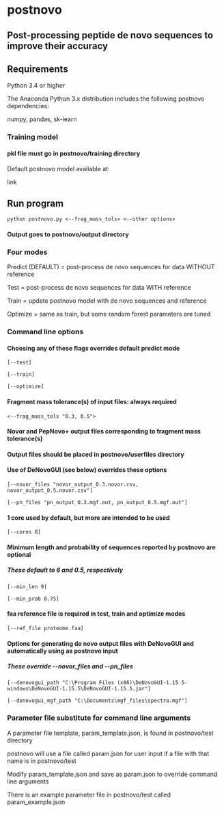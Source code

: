 # postnovo
## Post-processing peptide de novo sequences to improve their accuracy

## Requirements
Python 3.4 or higher

The Anaconda Python 3.x distribution includes the following postnovo dependencies:

numpy, pandas, sk-learn

### Training model
#### pkl file must go in postnovo/training directory
Default postnovo model available at:

link

## Run program
`python postnovo.py <--frag_mass_tols> <--other options>`

#### Output goes to postnovo/output directory

### Four modes
Predict (DEFAULT) = post-process de novo sequences for data WITHOUT reference

Test = post-process de novo sequences for data WITH reference

Train = update postnovo model with de novo sequences and reference

Optimize = same as train, but some random forest parameters are tuned

### Command line options
#### Choosing any of these flags overrides default predict mode
`[--test]`

`[--train]`

`[--optimize]`
#### Fragment mass tolerance(s) of input files: always required
`<--frag_mass_tols "0.3, 0.5">`

#### Novor and PepNovo+ output files corresponding to fragment mass tolerance(s)
#### Output files should be placed in postnovo/userfiles directory
#### Use of DeNovoGUI (see below) overrides these options

`[--novor_files "novor_output_0.3.novor.csv, novor_output_0.5.novor.csv"]`

`[--pn_files "pn_output_0.3.mgf.out, pn_output_0.5.mgf.out"]`
#### 1 core used by default, but more are intended to be used
`[--cores 8]`
#### Minimum length and probability of sequences reported by postnovo are optional
##### These default to 6 and 0.5, respectively
`[--min_len 9]`

`[--min_prob 0.75]`
#### faa reference file is required in test, train and optimize modes
`[--ref_file proteome.faa]`
#### Options for generating de novo output files with DeNovoGUI and automatically using as postnovo input
##### These override --novor_files and --pn_files
`[--denovogui_path "C:\Program Files (x86)\DeNovoGUI-1.15.5-windows\DeNovoGUI-1.15.5\DeNovoGUI-1.15.5.jar"]`

`[--denovogui_mgf_path "C:\Documents\mgf_files\spectra.mgf"]`

### Parameter file substitute for command line arguments

A parameter file template, param_template.json, is found in postnovo/test directory

postnovo will use a file called param.json for user input if a file with that name is in postnovo/test

Modify param_template.json and save as param.json to override command line arguments

There is an example parameter file in postnovo/test called param_example.json
